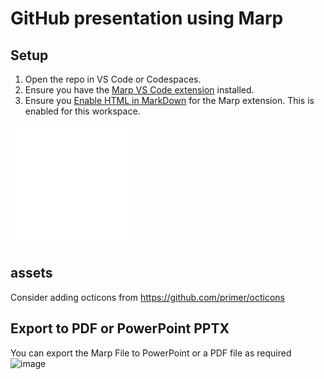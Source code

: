# GitHub presentation using Marp

## Setup
1. Open the repo in VS Code or Codespaces.
2. Ensure you have the [Marp VS Code extension](https://github.com/marp-team/marp-vscode) installed.
3. Ensure you [Enable HTML in MarkDown](https://github.com/marp-team/marp-vscode/blob/main/README.md#enable-html-in-marp-markdown-%EF%B8%8F) for the Marp extension. This is enabled for this workspace.

![](/assets/github-mark-white.svg)

## assets
Consider adding octicons from https://github.com/primer/octicons

## Export to PDF or PowerPoint PPTX
You can export the Marp File to PowerPoint or a PDF file as required
<img width="559" alt="image" src="https://github.com/gitstua/marp-stu1/assets/25424433/88e76a9a-fb95-4fb7-8f45-706caf525087">
